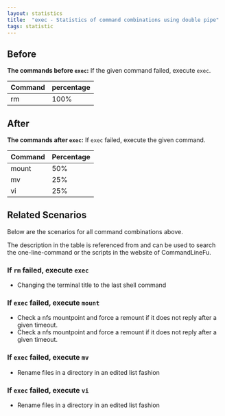 ```yaml
---
layout: statistics
title:  "exec - Statistics of command combinations using double pipe"
tags: statistic
---
```


## Before

__The commands before `exec`:__ If the given command failed, execute `exec`.

| Command | percentage |
|--------|--------|
| rm | 100% |



## After

__The commands after `exec`:__ If `exec` failed, execute the given command.

| Command | Percentage | 
|-------|--------|
| mount | 50% |
| mv | 25% |
| vi | 25% |



## Related Scenarios

Below are the scenarios for all command combinations above.

The description in the table is referenced from and can be used to search the one-line-command or the scripts in the website of CommandLineFu.


### If `rm` failed, execute `exec`

- Changing the terminal title to the last shell command

            


### If `exec` failed, execute `mount`

- Check a nfs mountpoint and force a remount if it does not reply after a given timeout.
- Check a nfs mountpoint and force a remount if it does not reply after a given timeout.

            
### If `exec` failed, execute `mv`

- Rename files in a directory in an edited list fashion

            
### If `exec` failed, execute `vi`

- Rename files in a directory in an edited list fashion

            
